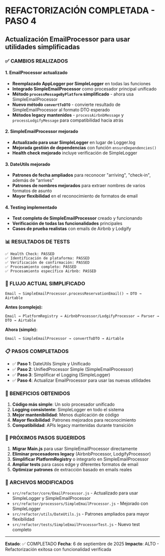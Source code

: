 # REFACTORIZACIÓN COMPLETADA - PASO 4
## Actualización EmailProcessor para usar utilidades simplificadas

### ✅ CAMBIOS REALIZADOS

#### 1. **EmailProcessor actualizado**
- **Reemplazado AppLogger por SimpleLogger** en todas las funciones
- **Integrado SimpleEmailProcessor** como procesador principal unificado
- **Método `processMessageByPlatform` simplificado** - ahora usa SimpleEmailProcessor
- **Nuevo método `convertToDTO`** - convierte resultado de SimpleEmailProcessor al formato DTO esperado
- **Métodos legacy mantenidos** - `processAirbnbMessage` y `processLodgifyMessage` para compatibilidad hacia atrás

#### 2. **SimpleEmailProcessor mejorado**
- **Actualizado para usar SimpleLogger** en lugar de Logger.log
- **Mejorada gestión de dependencias** con función `ensureDependencies()`
- **Health check mejorado** incluye verificación de SimpleLogger

#### 3. **DateUtils mejorado**
- **Patrones de fecha ampliados** para reconocer "arriving", "check-in", además de "arrives"
- **Patrones de nombres mejorados** para extraer nombres de varios formatos de asunto
- **Mayor flexibilidad** en el reconocimiento de formatos de email

#### 4. **Testing implementado**
- **Test completo de SimpleEmailProcessor** creado y funcionando
- **Verificación de todas las funcionalidades** principales
- **Casos de prueba realistas** con emails de Airbnb y Lodgify

### 📊 RESULTADOS DE TESTS

```
✅ Health Check: PASSED
✅ Identificación de plataforma: PASSED  
✅ Verificación de confirmación: PASSED
✅ Procesamiento completo: PASSED
✅ Procesamiento específico Airbnb: PASSED
```

### 🔄 FLUJO ACTUAL SIMPLIFICADO

```
Email → SimpleEmailProcessor.processReservationEmail() → DTO → Airtable
```

**Antes (complejo):**
```
Email → PlatformRegistry → AirbnbProcessor/LodgifyProcessor → Parser → DTO → Airtable
```

**Ahora (simple):**
```
Email → SimpleEmailProcessor → convertToDTO → Airtable
```

### 📋 PASOS COMPLETADOS

- ✅ **Paso 1**: DateUtils Simple y Unificado
- ✅ **Paso 2**: UnifiedProcessor Simple (SimpleEmailProcessor)
- ✅ **Paso 3**: Simplificar el Logging (SimpleLogger)
- ✅ **Paso 4**: Actualizar EmailProcessor para usar las nuevas utilidades

### 🎯 BENEFICIOS OBTENIDOS

1. **Código más simple**: Un solo procesador unificado
2. **Logging consistente**: SimpleLogger en todo el sistema
3. **Mejor mantenibilidad**: Menos duplicación de código
4. **Mayor flexibilidad**: Patrones mejorados para reconocimiento
5. **Compatibilidad**: APIs legacy mantenidas durante transición

### 🚀 PRÓXIMOS PASOS SUGERIDOS

1. **Migrar Main.js** para usar SimpleEmailProcessor directamente
2. **Eliminar procesadores legacy** (AirbnbProcessor, LodgifyProcessor)
3. **Simplificar PlatformRegistry** o integrarlo en SimpleEmailProcessor
4. **Ampliar tests** para casos edge y diferentes formatos de email
5. **Optimizar patrones** de extracción basado en emails reales

### 📄 ARCHIVOS MODIFICADOS

- `src/refactor/core/EmailProcessor.js` - Actualizado para usar SimpleLogger y SimpleEmailProcessor
- `src/refactor/processors/SimpleEmailProcessor.js` - Mejorado con SimpleLogger
- `src/refactor/utils/DateUtils.js` - Patrones ampliados para mayor flexibilidad
- `src/refactor/tests/SimpleEmailProcessorTest.js` - Nuevo test completo

---
**Estado**: ✅ COMPLETADO
**Fecha**: 6 de septiembre de 2025
**Impacto**: ALTO - Refactorización exitosa con funcionalidad verificada
